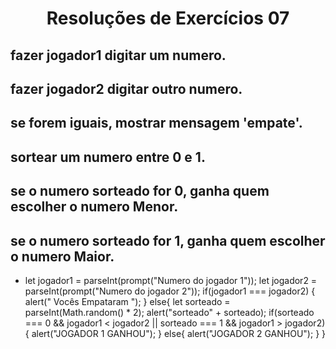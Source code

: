 <h1 align="center">Resoluções de Exercícios 07</h1>

## fazer jogador1 digitar um numero.
## fazer jogador2 digitar outro numero.
## se forem iguais, mostrar mensagem 'empate'.
## sortear um numero entre 0 e 1.
## se o numero sorteado for 0, ganha quem escolher o numero Menor.
## se o numero sorteado for 1, ganha quem escolher o numero Maior.

- let jogador1 = parseInt(prompt("Numero do jogador   1"));
let jogador2 = parseInt(prompt("Numero do jogador 2"));
if(jogador1 === jogador2) {
  alert(" Vocês Empataram ");
} else{
      let sorteado = parseInt(Math.random() * 2);
      alert("sorteado" + sorteado);
      if(sorteado === 0 && jogador1 < jogador2 || sorteado === 1 && jogador1 > jogador2){
        alert("JOGADOR 1 GANHOU");
      } else{
        alert("JOGADOR 2 GANHOU");
      }
}